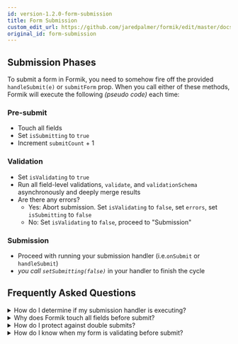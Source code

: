 ```yaml
---
id: version-1.2.0-form-submission
title: Form Submission
custom_edit_url: https://github.com/jaredpalmer/formik/edit/master/docs/guides/form-submission.md
original_id: form-submission
---
```


## Submission Phases

To submit a form in Formik, you need to somehow fire off the provided `handleSubmit(e)` or `submitForm` prop. When you call either of these methods, Formik will execute the following _(pseudo code)_ each time:

### Pre-submit

* Touch all fields
* Set `isSubmitting` to `true`
* Increment `submitCount` + 1

### Validation

* Set `isValidating` to `true`
* Run all field-level validations, `validate`, and `validationSchema` asynchronously and deeply merge results
* Are there any errors?
  * Yes: Abort submission. Set `isValidating` to `false`, set `errors`, set `isSubmitting` to `false`
  * No: Set `isValidating` to `false`, proceed to "Submission"

### Submission

* Proceed with running your submission handler (i.e.`onSubmit` or `handleSubmit`)
* _you call `setSubmitting(false)`_ in your handler to finish the cycle

## Frequently Asked Questions

<details>
<summary>How do I determine if my submission handler is executing?</summary>

If `isValidating` is `false` and `isSubmitting` is `true`.

</details>

<details>
<summary>Why does Formik touch all fields before submit?</summary>

It is common practice to only show an input's errors in the UI if it has been visited (a.k.a "touched"). Before submitting a form, Formik touches all fields so that all errors that may have been hidden will now be visible.

</details>

<details>
<summary>How do I protect against double submits?</summary>

Disable whatever is triggering submission if `isSubmitting` is `true`.

</details>

<details>
<summary>How do I know when my form is validating before submit?</summary>

If `isValidating` is `true` and `isSubmitting` is `true`.

</details>
